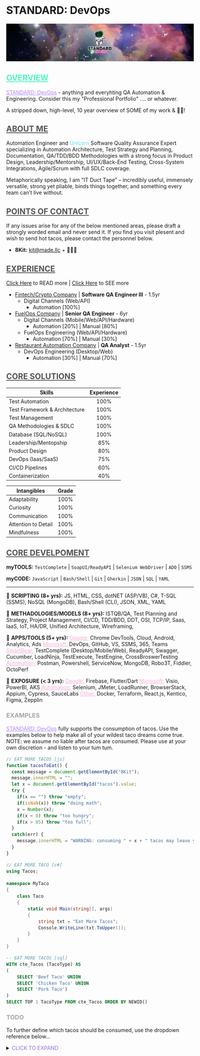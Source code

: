 **<h1> STANDARD: DevOps</h1>**
![STANDARDmade DEVops](/src/standard-automation.png "STANDARDmade, LLC")


## <span style="color:#51F4C0"><u> **OVERVIEW** </u></span>
<span style="color:#B387FD"><u>STANDARD: DevOps</u></span> - anything and everyhting QA Automation & Engineering. Consider this my "Professional Portfolio" .... or whatever. 

A stripped down, high-level, 10 year overview of SOME of my work & :taco::taco:!


## <span style="color:#555555"><u> **ABOUT ME** </u></span>
 Automation Engineer and <span style="color:#5CE1E6">Unicorn</span> Software Quality Assurance Expert specializing in Automation Architecture, Test Strategy and Planning, Documentation, QA/TDD/BDD Methodologies with a strong focus in Product Design, Leadership/Mentorship, UI/UX/Back-End Testing, Cross-System Integrations, Agile/Scrum with full SDLC coverage. 

Metaphorically speaking, I am “IT Duct Tape” – incredibly useful, immensely versatile, strong yet pliable, binds things together, and something every team can’t live without.


## <span style="color:#555555"><u> **POINTS OF CONTACT** </u></span>
If any issues arise for any of the below mentioned areas, please draft a strongly worded email and never send it. If you find you visit plesent and wish to send hot tacos, please contact the personnel below.  
- **8Kit:** kit@made.llc + :taco::taco::taco:


## <span style="color:#555555"><u> **EXPERIENCE** </u></span>
[Click Here](/qa-engineering/wiki/README.md) to READ more | [Click Here](/qa-engineering/wiki/README.md) to SEE more

- <u>Fintech/Crypto Company</u> | **Software QA Engineer III** - 1.5yr
  - Digital Channels (Web/API)
    - Automation [100%]
- <u>FuelOps Company</u> | **Senior QA Engineer** - 6yr
  - Digital Channels (Mobile/Web/API/Hardware)
    - Automation [20%] | Manual [80%] 
  - FuelOps Engineering (Web/API/Hardware)
    - Automation [70%] | Manual [30%]
- <u>Restaurant Automation Company</u> | **QA Analyst** - 1.5yr
  - DevOps Engineering (Desktop/Web)
    - Automation [30%] | Manual [70%]


## <span style="color:#555555"><u> **CORE SOLUTIONS** </u></span>
| Skills  | Experience |
| ------------- |:-------------:|
| Test Automation | 100% |
| Test Framework & Architecture | 100% |
| Test Management | 100% |
| QA Methodologies & SDLC | 100% |
| Database (SQL/NoSQL) | 100% |
| Leadership/Mentopship | 85% |
| Product Design | 80% |
| DevOps (Iaas/SaaS) | 75% |
| CI/CD Pipelines | 60% |
| Containerization | 40% |

| Intangibles | Grade |
| ------------- |:-------------:|
| Adaptability | 100% |
| Curiosity | 100% |
| Communication | 100% |
| Attention to Detail | 100% |
| Mindfulness | 100% |


## <span style="color:#555555"><u> **CORE DEVELPOMENT** </u></span>
**myTOOLS:** `TestComplete` | `SoapUI/ReadyAPI` | `Selenium WebDriver` | `ADO` | `SSMS`

**myCODE:** `JavaScript` | `Bash/Shell` | `Git` | `Gherkin` | `JSON` | `SQL` | `YAML`

--------------------
:taco: **SCRIPTING (8+ yrs):** JS, HTML, CSS, dotNET (ASP/VB), C#, T-SQL (SSMS), NoSQL (MongoDB), Bash/Shell (CLI), JSON, XML, YAML

:taco: **METHADOLOGIES/MODELS (8+ yrs):** ISTQB/QA, Test Planning and Strategy, Project Management, CI/CD, TDD/BDD, DDT, OSI, TCP/IP, Saas, IaaS, IoT, HA/DR, Unified Architecture, Wireframing,

:taco: **APPS/TOOLS (5+ yrs):** <span style="color:#F4AFDA"><u>Google:</u></span> Chrome DevTools, Cloud, Android, Analytics, Ads <span style="color:#F4AFDA"><u>Microsoft:</u></span> DevOps, GitHub, VS, SSMS, 365, Teams <span style="color:#F4AFDA"><u>SmartBear:</u></span> TestComplete (Desktop/Mobile/Web), ReadyAPI, Swagger, Cucumber, LoadNinja, TestExecute, TestEngine, CrossBroswerTesting <span style="color:#F4AFDA"><u>Automation:</u></span> Postman, Powershell, ServiceNow, MongoDB, Robo3T, Fiddler, OctoPerf

:taco: **EXPOSURE (< 3 yrs):** <span style="color:#F4AFDA"><u>Google:</u></span> Firebase, Flutter/Dart <span style="color:#F4AFDA"><u>Microsoft:</u></span> Visio, PowerBI, AKS <span style="color:#F4AFDA"><u>Automation:</u></span> Selenium, JMeter, LoadRunner, BrowserStack, Appium, Cypress, SauceLabs <span style="color:#F4AFDA"><u>Other:</u></span> Docker, Terraform, React.js, Kentico, Figma, Zepplin

### <span style="color:#A6A6A6"> EXAMPLES </span>
<span style="color:#B387FD"><u>STANDARD: DevOps</u></span> fully supports the consumption of tacos. Use the examples below to help make all of your wildest taco dreams come true. NOTE: we assume no liable after tacos are consumed. Please use at your own discretion - and listen to your tum tum.


``` js
// EAT MORE TACOS [js]
function tacosToEat() {
  const message = document.getElementById("8Kit");
  message.innerHTML = "";
  let x = document.getElementById("tacos").value;
  try {
    if(x == "") throw "empty";
    if(isNaN(x)) throw "doing math";
    x = Number(x);
    if(x < 8) throw "too hungry";
    if(x > 85) throw "too full";
  }
  catch(err) {
    message.innerHTML = "WARNING: consuming " + x + " tacos may leave you " + err;
  }
}
```


``` csharp
// EAT MORE TACO [c#]
using Tacos;

namespace MyTaco 
{
    class Taco 
    {
        static void Main(string[], args) 
        {
            string txt = "Eat More Tacos";
            Console.WriteLine(txt.ToUpper()); 
        }
    }
}

```


``` sql
-- EAT MORE TACOS [sql]
WITH cte_Tacos (TacoType) AS 
(
    SELECT 'Beef Taco' UNION
    SELECT 'Chicken Taco' UNION
    SELECT 'Pork Taco')
)
SELECT TOP 1 TacoType FROM cte_Tacos ORDER BY NEWID()

```


### <span style="color:#A6A6A6"> TODO </span>
To further define which tacos should be consumed, use the dropdown reference below...

<details>
  <summary><span style="color:mediumpurple"> CLICK TO EXPAND </span></summary>

- <span style="color:hotpink"> [@]_OUTER </span>
   - [BOWL]
   - [LETTUCE]
   - [SHELL/WRAP]
      - <span style="color:mediumpurple"> [@]_Corn </span>
      - <span style="color:mediumpurple"> [@]_Flour </span>
   - [NONE]
      - <span style="color:mediumpurple"> [@]_Seek-Help </span>
  
- <span style="color:hotpink"> [@]_INNER </span>
   - [BEEF]
      - <span style="color:mediumpurple"> [@]_Birria </span>
      - <span style="color:mediumpurple"> [@]_Carne-Asada </span>
      - <span style="color:mediumpurple"> [@]_Ground </span> 
      - <span style="color:mediumpurple"> [@]_Shredded </span>
   - [CHICKEN]
      - <span style="color:mediumpurple"> [@]_Chopped </span> 
      - <span style="color:mediumpurple"> [@]_Shredded </span>
      - <span style="color:mediumpurple"> [@]_Tinga </span>
   - [PORK]
      - <span style="color:mediumpurple"> [@]_Al-Pastor </span>
      - <span style="color:mediumpurple"> [@]_Barbacoa </span>
      - <span style="color:mediumpurple"> [@]_Campechanos </span>
      - <span style="color:mediumpurple"> [@]_Carnitas </span>
      - <span style="color:mediumpurple"> [@]_Chorizo </span>
   - [FISH]
      - <span style="color:mediumpurple"> [@]_Pescado </span>

- <span style="color:hotpink"> [@]_TOPPINGS </span>
   - [BROWNS]
      - <span style="color:mediumpurple"> [@]_Lentals </span>
      - <span style="color:mediumpurple"> [@]_MoreMeat </span>
      - <span style="color:mediumpurple"> [@]_Rice </span>
   - [GREENS]
      - <span style="color:mediumpurple"> [@]_Cilantro </span>
      - <span style="color:mediumpurple"> [@]_Lettuce </span>
      - <span style="color:mediumpurple"> [@]_Lime </span>
      - <span style="color:mediumpurple"> [@]_Guacamole </span>
      - <span style="color:mediumpurple"> [@]_Jalapeños </span>
      - <span style="color:mediumpurple"> [@]_Spinich </span>
   - [REDS]
      - <span style="color:mediumpurple"> [@]_HotSauce </span> 
      - <span style="color:mediumpurple"> [@]_Peppers </span>
      - <span style="color:mediumpurple"> [@]_Pico </span>
      - <span style="color:mediumpurple"> [@]_Salsa </span>
      - <span style="color:mediumpurple"> [@]_Tomatoe </span>
   - [WHITES]
      - <span style="color:mediumpurple"> [@]_CheeseDuh </span>
      - <span style="color:mediumpurple"> [@]_EggWhites </span>
      - <span style="color:mediumpurple"> [@]_Onions </span>
      - <span style="color:mediumpurple"> [@]_SourCream </span>
   - [YELLOWS]
      - <span style="color:mediumpurple"> [@]_Corn </span>
      - <span style="color:mediumpurple"> [@]_Egg </span>
      - <span style="color:mediumpurple"> [@]_MoreCheese </span>
      - <span style="color:mediumpurple"> [@]_Pineapples </span>
</details>